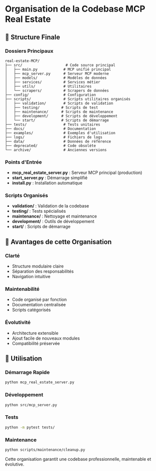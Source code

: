 # Organisation de la Codebase MCP Real Estate

## 📁 Structure Finale

### Dossiers Principaux
```
real-estate-MCP/
├── src/                    # Code source principal
│   ├── main.py            # MCP unifié principal
│   ├── mcp_server.py      # Serveur MCP moderne
│   ├── models/            # Modèles de données
│   ├── services/          # Services métier
│   ├── utils/             # Utilitaires
│   └── scrapers/          # Scrapers de données
├── config/                # Configuration
├── scripts/               # Scripts utilitaires organisés
│   ├── validation/        # Scripts de validation
│   ├── testing/          # Scripts de test
│   ├── maintenance/      # Scripts de maintenance
│   ├── development/      # Scripts de développement
│   └── start/            # Scripts de démarrage
├── tests/                 # Tests unitaires
├── docs/                  # Documentation
├── examples/              # Exemples d'utilisation
├── logs/                  # Fichiers de logs
├── data/                  # Données de référence
├── deprecated/            # Code obsolète
└── archive/               # Anciennes versions
```

### Points d'Entrée
- **mcp_real_estate_server.py** : Serveur MCP principal (production)
- **start_server.py** : Démarrage simplifié
- **install.py** : Installation automatique

### Scripts Organisés
- **validation/** : Validation de la codebase
- **testing/** : Tests spécialisés
- **maintenance/** : Nettoyage et maintenance
- **development/** : Outils de développement
- **start/** : Scripts de démarrage

## 🎯 Avantages de cette Organisation

### Clarté
- Structure modulaire claire
- Séparation des responsabilités
- Navigation intuitive

### Maintenabilité
- Code organisé par fonction
- Documentation centralisée
- Scripts catégorisés

### Évolutivité
- Architecture extensible
- Ajout facile de nouveaux modules
- Compatibilité préservée

## 🚀 Utilisation

### Démarrage Rapide
```bash
python mcp_real_estate_server.py
```

### Développement
```bash
python src/mcp_server.py
```

### Tests
```bash
python -m pytest tests/
```

### Maintenance
```bash
python scripts/maintenance/cleanup.py
```

Cette organisation garantit une codebase professionnelle, maintenable et évolutive.
